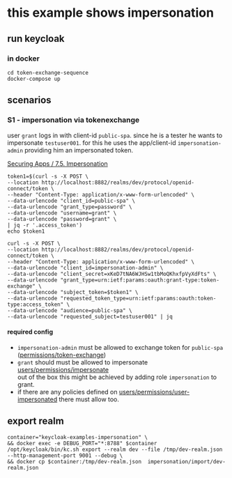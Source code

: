 # this example shows impersonation


## run keycloak

### in docker

```
cd token-exchange-sequence
docker-compose up
```

## scenarios

### S1 - impersonation via tokenexchange

user `grant` logs in with client-id `public-spa`. since he is a tester he wants to impersonate `testuser001`. 
for this he uses the app/client-id `impersonation-admin` providing him an impersonated token.

[Securing Apps / 7.5. Impersonation](https://www.keycloak.org/docs/latest/securing_apps/#impersonation)

```
token1=$(curl -s -X POST \
--location http://localhost:8882/realms/dev/protocol/openid-connect/token \
--header "Content-Type: application/x-www-form-urlencoded" \
--data-urlencode "client_id=public-spa" \
--data-urlencode "grant_type=password" \
--data-urlencode "username=grant" \
--data-urlencode "password=grant" \
| jq -r '.access_token')
echo $token1  

curl -s -X POST \
--location http://localhost:8882/realms/dev/protocol/openid-connect/token \
--header "Content-Type: application/x-www-form-urlencoded" \
--data-urlencode "client_id=impersonation-admin" \
--data-urlencode "client_secret=xKeD7tNA6WJHSw1tbMoQKhxfpVyXdFts" \
--data-urlencode "grant_type=urn:ietf:params:oauth:grant-type:token-exchange" \
--data-urlencode "subject_token=$token1" \
--data-urlencode "requested_token_type=urn:ietf:params:oauth:token-type:access_token" \
--data-urlencode "audience=public-spa" \
--data-urlencode "requested_subject=testuser001" | jq
```

#### required config
* `impersonation-admin` must be allowed to exchange token for `public-spa` ([permissions/token-exchange](http://localhost:8882/admin/master/console/#/dev/clients/2575df73-bf3d-458f-b5f3-8eaacf134c39/permissions))
* `grant` should must be allowed to impersonate [users/permissions/impersonate](http://localhost:8882/admin/master/console/#/dev/users/permissions)
<br> out of the box this might be achieved by adding role `impersonation` to grant.
* if there are any policies defined on [users/permissions/user-impersonated](http://localhost:8882/admin/master/console/#/dev/users/permissions) there must allow too.




## export realm

```
container="keycloak-examples-impersonation" \
&& docker exec -e DEBUG_PORT="*:8788" $container /opt/keycloak/bin/kc.sh export --realm dev --file /tmp/dev-realm.json --http-management-port 9001 --debug \
&& docker cp $container:/tmp/dev-realm.json  impersonation/import/dev-realm.json
```

